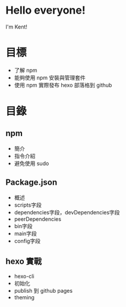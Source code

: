 # Hello everyone!
I'm Kent!

# 目標
- 了解 npm
- 能夠使用 npm 安裝與管理套件
- 使用 npm 實際發布 hexo 部落格到 github

# 目錄
## npm
 - 簡介
 - 指令介紹
 - 避免使用 sudo

## Package.json
  - 概述
  - scripts字段
  - dependencies字段，devDependencies字段
  - peerDependencies
  - bin字段
  - main字段
  - config字段
  
## hexo 實戰
 - hexo-cli
 - 初始化
 - publish 到 github pages
 - theming
